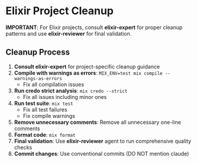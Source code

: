 # Elixir Project Cleanup

**IMPORTANT**: For Elixir projects, consult **elixir-expert** for proper cleanup
patterns and use **elixir-reviewer** for final validation.

## Cleanup Process

1. **Consult elixir-expert** for project-specific cleanup guidance
2. **Compile with warnings as errors**:
   `MIX_ENV=test mix compile --warnings-as-errors`
   - Fix all compilation issues
3. **Run credo strict analysis**: `mix credo --strict`
   - Fix all issues including minor ones
4. **Run test suite**: `mix test`
   - Fix all test failures
   - Fix compile warnings
5. **Remove unnecessary comments**: Remove all unnecessary one-line comments
6. **Format code**: `mix format`
7. **Final validation**: Use **elixir-reviewer** agent to run comprehensive
   quality checks
8. **Commit changes**: Use conventional commits (DO NOT mention claude)

